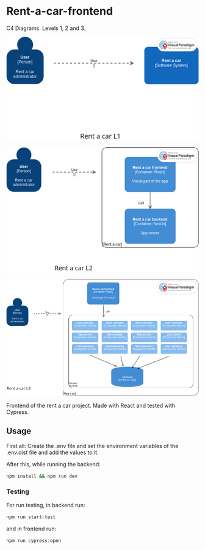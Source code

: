 # Rent-a-car-frontend

C4 Diagrams. Levels 1, 2 and 3.

![](./C4-diagram-L1.png)

![](./C4-diagram-L2.png)

![](./C4-diagram-L3.png)


Frontend of the rent a car project. Made with React and tested with Cypress.

## Usage
First all: Create the .env file and set the environment variables of the .env.dist file and add the values to it.


After this, while running the backend:
```bash
npm install && npm run dev
``` 

### Testing
For run testing, in backend run: 

```bash
npm run start:test
``` 

and in frontend run:

```bash
npm run cypress:open
``` 